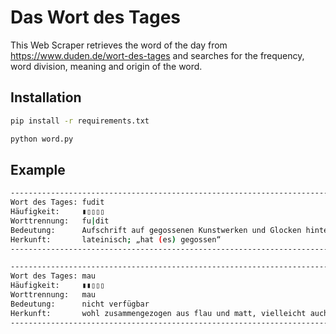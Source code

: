 # Das Wort des Tages
This Web Scraper retrieves the word of the day from https://www.duden.de/wort-des-tages and searches for the frequency, word division, meaning and origin of the word.

## Installation
```bash
pip install -r requirements.txt
```
```bash
python word.py

```

## Example
```bash
-------------------------------------------------------------------------------------------------------------
Wort des Tages: fudit
Häufigkeit:     ▮▯▯▯▯
Worttrennung:   fu|dit
Bedeutung:      Aufschrift auf gegossenen Kunstwerken und Glocken hinter dem Namen des Künstlers oder Gießers
Herkunft:       lateinisch; „hat (es) gegossen“
-------------------------------------------------------------------------------------------------------------

```
```bash
-----------------------------------------------------------------------------------------------------------------------------------------
Wort des Tages: mau
Häufigkeit:     ▮▮▯▯▯
Worttrennung:   mau
Bedeutung:      nicht verfügbar
Herkunft:       wohl zusammengezogen aus flau und matt, vielleicht auch zu mauen in der älteren Bedeutung „weinerlich, verdrießlich sein“
-----------------------------------------------------------------------------------------------------------------------------------------
```
